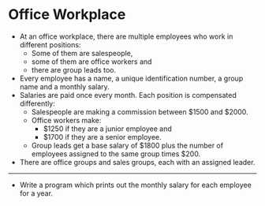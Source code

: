 # Office Workplace

* At an office workplace, there are multiple employees who work in different positions:
    * Some of them are salespeople,
    * some of them are office workers and
    * there are group leads too.
* Every employee has a name, a unique identification number, a group name and a monthly
  salary.
* Salaries are paid once every month. Each position is compensated differently:
    * Salespeople are making a commission between $1500 and $2000.
    * Office workers make:
        * $1250 if they are a junior employee and 
        * $1700 if they are a senior employee.
    * Group leads get a base salary of $1800 plus the number of employees assigned to the same
      group times $200.
* There are office groups and sales groups, each with an assigned leader.
***
* Write a program which prints out the monthly salary for each employee for a year.